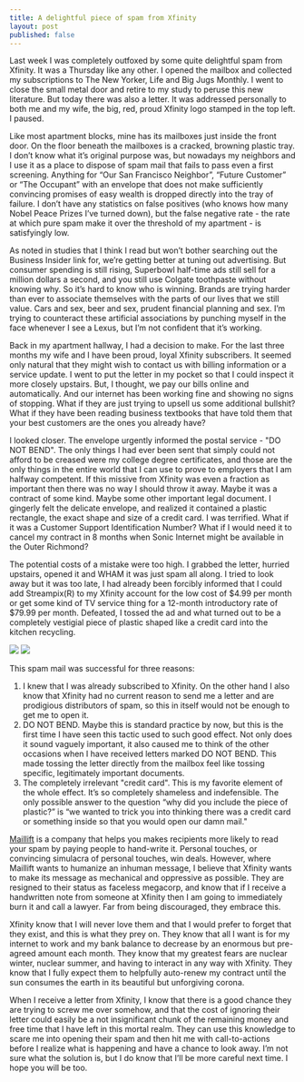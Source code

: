 ```yaml
---
title: A delightful piece of spam from Xfinity
layout: post
published: false
---
```

Last week I was completely outfoxed by some quite delightful spam from Xfinity. It was a Thursday like any other. I opened the mailbox and collected my subscriptions to The New Yorker, Life and Big Jugs Monthly. I went to close the small metal door and retire to my study to peruse this new literature. But today there was also a letter. It was addressed personally to both me and my wife, the big, red, proud Xfinity logo stamped in the top left. I paused.

Like most apartment blocks, mine has its mailboxes just inside the front door. On the floor beneath the mailboxes is a cracked, browning plastic tray. I don’t know what it’s original purpose was, but nowadays my neighbors and I use it as a place to dispose of spam mail that fails to pass even a first screening. Anything for “Our San Francisco Neighbor”, “Future Customer” or “The Occupant” with an envelope that does not make sufficiently convincing promises of easy wealth is dropped directly into the tray of failure. I don’t have any statistics on false positives (who knows how many Nobel Peace Prizes I’ve turned down), but the false negative rate - the rate at which pure spam make it over the threshold of my apartment - is satisfyingly low.

As noted in studies that I think I read but won’t bother searching out the Business Insider link for, we’re getting better at tuning out advertising. But consumer spending is still rising, Superbowl half-time ads still sell for a million dollars a second, and you still use Colgate toothpaste without knowing why. So it’s hard to know who is winning. Brands are trying harder than ever to associate themselves with the parts of our lives that we still value. Cars and sex, beer and sex, prudent financial planning and sex. I’m trying to counteract these artificial associations by punching myself in the face whenever I see a Lexus, but I’m not confident that it’s working.
 
Back in my apartment hallway, I had a decision to make. For the last three months my wife and I have been proud, loyal Xfinity subscribers. It seemed only natural that they might wish to contact us with billing information or a service update. I went to put the letter in my pocket so that I could inspect it more closely upstairs. But, I thought, we pay our bills online and automatically. And our internet has been working fine and showing no signs of stopping. What if they are just trying to upsell us some additional bullshit? What if they have been reading business textbooks that have told them that your best customers are the ones you already have?

I looked closer. The envelope urgently informed the postal service - "DO NOT BEND". The only things I had ever been sent that simply could not afford to be creased were my college degree certificates, and those are the only things in the entire world that I can use to prove to employers that I am halfway competent. If this missive from Xfinity was even a fraction as important then there was no way I should throw it away. Maybe it was a contract of some kind. Maybe some other important legal document. I gingerly felt the delicate envelope, and realized it contained a plastic rectangle, the exact shape and size of a credit card. I was terrified. What if it was a Customer Support Identification Number? What if I would need it to cancel my contract in 8 months when Sonic Internet might be available in the Outer Richmond?

The potential costs of a mistake were too high. I grabbed the letter, hurried upstairs, opened it and WHAM it was just spam all along. I tried to look away but it was too late, I had already been forcibly informed that I could add Streampix(R) to my Xfinity account for the low cost of $4.99 per month or get some kind of TV service thing for a 12-month introductory rate of $79.99 per month. Defeated, I tossed the ad and what turned out to be a completely vestigial piece of plastic shaped like a credit card into the kitchen recycling. 

<p style='text-align: centre'>
<img src="https://cloud.githubusercontent.com/assets/1565857/15996566/cb40ddc0-30dd-11e6-89bc-31c334d64e3f.jpg" />
<img src="https://cloud.githubusercontent.com/assets/1565857/15996567/cb40cede-30dd-11e6-8e08-763a32fca9f1.jpg" />
</p>

This spam mail was successful for three reasons:

1. I knew that I was already subscribed to Xfinity. On the other hand I also know that Xfinity had no current reason to send me a letter and are prodigious distributors of spam, so this in itself would not be enough to get me to open it.
2. DO NOT BEND. Maybe this is standard practice by now, but this is the first time I have seen this tactic used to such good effect. Not only does it sound vaguely important, it also caused me to think of the other occasions when I have received letters marked DO NOT BEND. This made tossing the letter directly from the mailbox feel like tossing specific, legitimately important documents.
3. The completely irrelevant "credit card". This is my favorite element of the whole effect. It’s so completely shameless and indefensible. The only possible answer to the question “why did you include the piece of plastic?” is “we wanted to trick you into thinking there was a credit card or something inside so that you would open our damn mail."

[Maillift](https://maillift.com/) is a company that helps you makes recipients more likely to read your spam by paying people to hand-write it. Personal touches, or convincing simulacra of personal touches, win deals. However, where Maillift wants to humanize an inhuman message, I believe that Xfinity wants to make its message as mechanical and oppressive as possible. They are resigned to their status as faceless megacorp, and know that if I receive a handwritten note from someone at Xfinity then I am going to immediately burn it and call a lawyer. Far from being discouraged, they embrace this.

Xfinity know that I will never love them and that I would prefer to forget that they exist, and this is what they prey on. They know that all I want is for my internet to work and my bank balance to decrease by an enormous but pre-agreed amount each month. They know that my greatest fears are nuclear winter, nuclear summer, and having to interact in any way with Xfinity. They know that I fully expect them to helpfully auto-renew my contract until the sun consumes the earth in its beautiful but unforgiving corona.

When I receive a letter from Xfinity, I know that there is a good chance they are trying to screw me over somehow, and that the cost of ignoring their letter could easily be a not insignificant chunk of the remaining money and free time that I have left in this mortal realm. They can use this knowledge to scare me into opening their spam and then hit me with call-to-actions before I realize what is happening and have a chance to look away. I’m not sure what the solution is, but I do know that I’ll be more careful next time. I hope you will be too.
